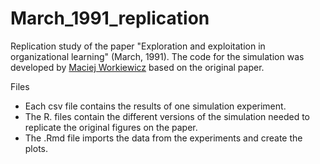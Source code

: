# March_1991_replication

Replication study of the paper "Exploration and exploitation in organizational learning" (March, 1991). 
The code for the simulation was developed by [Maciej Workiewicz](https://github.com/Mac13kW/March_1991_Exploration_and_Exploitation) based on the original paper.

Files
* Each csv file contains the results of one simulation experiment.
* The R. files contain the different versions of the simulation needed to replicate the original figures on the paper.
* The .Rmd file imports the data from the experiments and create the plots.
